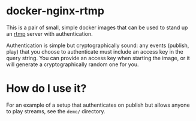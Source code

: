 # docker-nginx-rtmp

This is a pair of small, simple docker images that can be used to stand up
an [rtmp](https://en.wikipedia.org/wiki/Real-Time_Messaging_Protocol) server
with authentication.

Authentication is simple but cryptographically sound: any events
(publish, play) that you choose to authenticate must include an access key
in the query string.  You can provide an access key when starting the image,
or it will generate a cryptographically random one for you.

# How do I use it?

For an example of a setup that authenticates on publish but allows anyone
to play streams, see the `demo/` directory.
